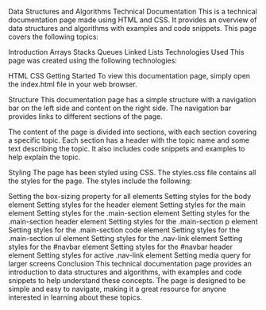 Data Structures and Algorithms Technical Documentation
This is a technical documentation page made using HTML and CSS. It provides an overview of data structures and algorithms with examples and code snippets. This page covers the following topics:

Introduction
Arrays
Stacks
Queues
Linked Lists
Technologies Used
This page was created using the following technologies:

HTML
CSS
Getting Started
To view this documentation page, simply open the index.html file in your web browser.

Structure
This documentation page has a simple structure with a navigation bar on the left side and content on the right side. The navigation bar provides links to different sections of the page.

The content of the page is divided into sections, with each section covering a specific topic. Each section has a header with the topic name and some text describing the topic. It also includes code snippets and examples to help explain the topic.

Styling
The page has been styled using CSS. The styles.css file contains all the styles for the page. The styles include the following:

Setting the box-sizing property for all elements
Setting styles for the body element
Setting styles for the header element
Setting styles for the main element
Setting styles for the .main-section element
Setting styles for the .main-section header element
Setting styles for the .main-section p element
Setting styles for the .main-section code element
Setting styles for the .main-section ul element
Setting styles for the .nav-link element
Setting styles for the #navbar element
Setting styles for the #navbar header element
Setting styles for active .nav-link element
Setting media query for larger screens
Conclusion
This technical documentation page provides an introduction to data structures and algorithms, with examples and code snippets to help understand these concepts. The page is designed to be simple and easy to navigate, making it a great resource for anyone interested in learning about these topics.




